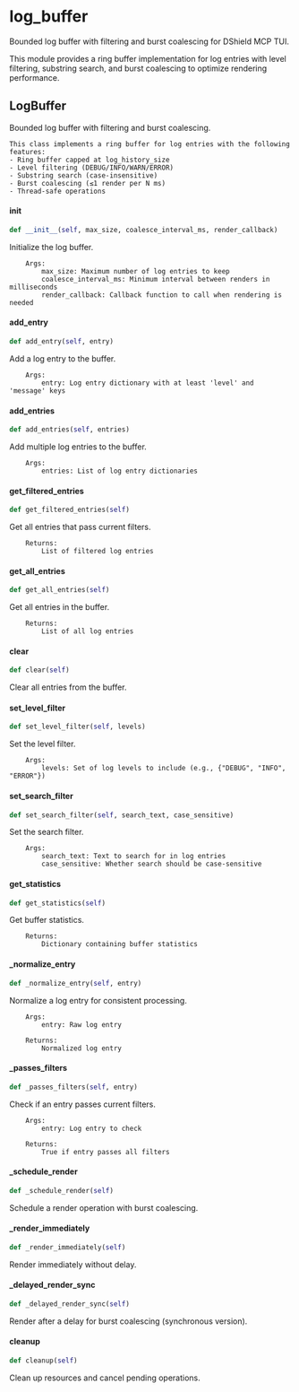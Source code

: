 # log_buffer

Bounded log buffer with filtering and burst coalescing for DShield MCP TUI.

This module provides a ring buffer implementation for log entries with level filtering,
substring search, and burst coalescing to optimize rendering performance.

## LogBuffer

Bounded log buffer with filtering and burst coalescing.

    This class implements a ring buffer for log entries with the following features:
    - Ring buffer capped at log_history_size
    - Level filtering (DEBUG/INFO/WARN/ERROR)
    - Substring search (case-insensitive)
    - Burst coalescing (≤1 render per N ms)
    - Thread-safe operations

#### __init__

```python
def __init__(self, max_size, coalesce_interval_ms, render_callback)
```

Initialize the log buffer.

        Args:
            max_size: Maximum number of log entries to keep
            coalesce_interval_ms: Minimum interval between renders in milliseconds
            render_callback: Callback function to call when rendering is needed

#### add_entry

```python
def add_entry(self, entry)
```

Add a log entry to the buffer.

        Args:
            entry: Log entry dictionary with at least 'level' and 'message' keys

#### add_entries

```python
def add_entries(self, entries)
```

Add multiple log entries to the buffer.

        Args:
            entries: List of log entry dictionaries

#### get_filtered_entries

```python
def get_filtered_entries(self)
```

Get all entries that pass current filters.

        Returns:
            List of filtered log entries

#### get_all_entries

```python
def get_all_entries(self)
```

Get all entries in the buffer.

        Returns:
            List of all log entries

#### clear

```python
def clear(self)
```

Clear all entries from the buffer.

#### set_level_filter

```python
def set_level_filter(self, levels)
```

Set the level filter.

        Args:
            levels: Set of log levels to include (e.g., {"DEBUG", "INFO", "ERROR"})

#### set_search_filter

```python
def set_search_filter(self, search_text, case_sensitive)
```

Set the search filter.

        Args:
            search_text: Text to search for in log entries
            case_sensitive: Whether search should be case-sensitive

#### get_statistics

```python
def get_statistics(self)
```

Get buffer statistics.

        Returns:
            Dictionary containing buffer statistics

#### _normalize_entry

```python
def _normalize_entry(self, entry)
```

Normalize a log entry for consistent processing.

        Args:
            entry: Raw log entry

        Returns:
            Normalized log entry

#### _passes_filters

```python
def _passes_filters(self, entry)
```

Check if an entry passes current filters.

        Args:
            entry: Log entry to check

        Returns:
            True if entry passes all filters

#### _schedule_render

```python
def _schedule_render(self)
```

Schedule a render operation with burst coalescing.

#### _render_immediately

```python
def _render_immediately(self)
```

Render immediately without delay.

#### _delayed_render_sync

```python
def _delayed_render_sync(self)
```

Render after a delay for burst coalescing (synchronous version).

#### cleanup

```python
def cleanup(self)
```

Clean up resources and cancel pending operations.
